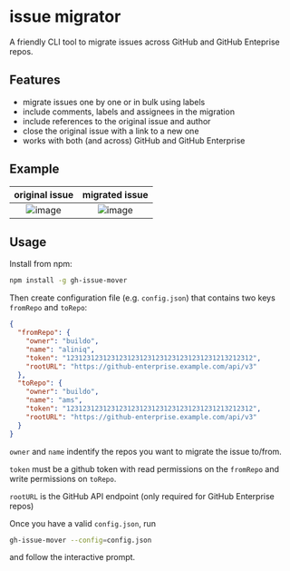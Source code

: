 # issue migrator
A friendly CLI tool to migrate issues across GitHub and GitHub Enteprise repos.

## Features

- migrate issues one by one or in bulk using labels
- include comments, labels and assignees in the migration
- include references to the original issue and author
- close the original issue with a link to a new one
- works with both (and across) GitHub and GitHub Enterprise

## Example

| original issue  |  migrated issue |
|:---------------:|:---------------:|
| ![image](https://github.omnilab.our.buildo.io/storage/user/3/files/70e73c9e-7a5b-11e6-8cb3-00dc048ce0d7) | ![image](https://github.omnilab.our.buildo.io/storage/user/3/files/5bfe83be-7a5b-11e6-88ce-97ff474a687e) |

## Usage

Install from npm:

```sh
npm install -g gh-issue-mover
```

Then create configuration file (e.g. `config.json`) that contains two keys `fromRepo` and `toRepo`:

```json
{
  "fromRepo": {
    "owner": "buildo",
    "name": "aliniq",
    "token": "1231231231231231231231231231231231231213212312",
    "rootURL": "https://github-enterprise.example.com/api/v3"
  },
  "toRepo": {
    "owner": "buildo",
    "name": "ams",
    "token": "1231231231231231231231231231231231231213212312",
    "rootURL": "https://github-enterprise.example.com/api/v3"
  }
}
```

`owner` and `name` indentify the repos you want to migrate the issue to/from.

`token` must be a github token with read permissions on the `fromRepo` and write permissions on `toRepo`.

`rootURL` is the GitHub API endpoint (only required for GitHub Enterprise repos)

Once you have a valid `config.json`, run

```sh
gh-issue-mover --config=config.json
```

and follow the interactive prompt.

